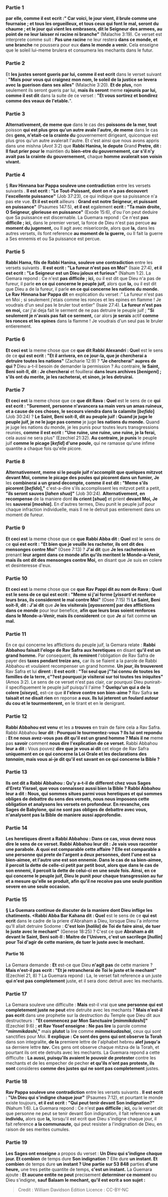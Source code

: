 
### Partie 1
<b>par elle, comme il est ecrit :" Car voici, le jour vient, il brule comme une fournaise ; et tous les orgueilleux, et tous ceux qui font le mal, seront du chaume ; et le jour qui vient les embrasera, dit le Seigneur des armees, au point de ne leur laisser ni racine ni branche"</b> (Malachie 3:19). Ce verset est interprete comme suit : <b>Pas une racine</b> ne leur restera <b>dans ce monde, et</b> <b>une branche</b> ne poussera pour eux <b>dans le monde a venir.</b> Cela enseigne que le soleil lui-meme brulera et consumera les mechants dans le futur.

### Partie 2
Et <b>les justes seront gueris par lui, comme il est ecrit</b> dans le verset suivant : <b>"Mais pour vous qui craignez mon nom, le soleil de la justice se levera avec la guerison dans ses ailes"</b> (Malachie 3:20). <b>Et de plus,</b> non seulement ils seront gueris par lui, <b>mais ils seront</b> meme <b>rajeunis par lui, comme il est dit</b> dans la suite de ce verset : <b>"Et vous sortirez et bondirez comme des veaux de l'etable.</b>".

### Partie 3
<b>Alternativement, de meme que</b> dans le cas des <b>poissons de la mer, tout</b> poisson <b>qui est plus gros qu'un autre avale l'autre, de meme</b> dans le cas des <b>gens, n'etait-ce la crainte du</b> gouvernement dirigeant, quiconque est plus gros qu'un autre</b> avalerait l'autre. Et c'est ainsi que nous avons appris</b> dans une mishna (<i>Avot</i> 3:2) que <b>Rabbi Hanina, le depute</b> Grand <b>Pretre, dit : Il faut prier pour le</b> maintien du <b>bien-etre du gouvernement, car s'il n'y avait pas la crainte du gouvernement,</b> chaque <b>homme avalerait son voisin vivant.</b>

### Partie 4
§ <b>Rav Hinnana bar Pappa souleve une contradiction</b> entre les versets suivants . <b>Il est ecrit : "Le Tout-Puissant, dont on n'a pas decouvert l'excellente puissance"</b> (Job 37:23), ce qui indique que sa puissance n'a pas ete vue. <b>Et il est ecrit</b> ailleurs : <b>Grand est notre Seigneur, et puissant en puissance"</b> (Psaumes 147:5), <b>et il est</b> egalement <b>ecrit : "Ta main droite, O Seigneur, glorieuse en puissance"</b> (Exode 15:6), d'ou l'on peut deduire que Sa puissance est discernable. La Guemara repond : Ce n'est <b>pas difficile ; ici,</b> dans le premier verset, la force de Dieu n'est pas percue <b>au moment du jugement,</b> ou Il agit avec misericorde, alors que <b>la,</b> dans les autres versets, ils font reference <b>au moment de la guerre,</b> ou Il fait la guerre a Ses ennemis et ou Sa puissance est percue.

### Partie 5
<b>Rabbi Hama, fils de Rabbi Hanina, souleve une contradiction</b> entre les versets suivants . <b>Il est ecrit : "La fureur n'est pas en Moi"</b> (Isaie 27:4), <b>et il est ecrit : "Le Seigneur est un Dieu jaloux et furieux"</b> (Nahum 1:2). La Gemara repond : Ce n'est <b>pas difficile ; ici,</b> ou il est dit que Dieu n'a pas de fureur, il parle <b>en ce qui concerne le peuple juif,</b> alors que <b>la,</b> ou il est dit que Dieu a de la fureur, il parle <b>en ce qui concerne les nations du monde. Le Rav Hinnana bar Pappa dit</b> en explication du verset :" La fureur n'est pas en Moi ; si seulement j'etais comme les ronces et les epines en flamme ! Je voudrais d'un seul pas le bruler tout entier" (Isaie 27:4). <b>La fureur n'est pas en moi,</b> car j'ai deja fait le serment</b> de ne pas detruire le peuple juif ; <b>"Si seulement je n'avais pas fait ce serment,</b> car alors <b>je serais</b> actif <b>comme les ronces et les epines</b> dans la flamme ! Je voudrais d'un seul pas le bruler entierement.

### Partie 6
<b>Et ceci est</b> la meme chose que ce <b>que dit Rabbi Alexandri : Quel</b> est le sens de ce <b>qui est ecrit : "Et il arrivera, en ce jour-la, que je chercherai a detruire toutes les nations"</b> (Zacharie 12:9) ? <b>"Je chercherai" aupres de qui ? </b> Dieu a-t-il besoin de demander la permission ? Au contraire, <b>le Saint, Beni soit-Il, dit : Je chercherai</b> et fouillerai <b>dans leurs archives [<i>benigeni</i>] ; s'ils ont du merite, je les racheterai, et sinon, je les detruirai.</b>

### Partie 7
<b>Et ceci est</b> la meme chose que ce <b>que dit Rava : Quel</b> est le sens de ce <b>qui est ecrit : "Surement, personne n'avancera sa main vers un amas ruineux, et a cause de ces choses, le secours viendra dans la calamite [<i>befido</i>]</b> (Job 30:24) ? <b>Le Saint, Beni soit-Il, dit au peuple juif : Quand je juge le peuple juif, je ne le juge pas comme</b> je juge <b>les nations du monde.</b> Quand je juge les nations du monde, je les punis pour toutes leurs transgressions reunies, <b>comme il est ecrit : "Une ruine, une ruine, une ruine, je la ferai,</b> cela aussi ne sera plus" (Ezechiel 21:32). <b>Au contraire, je punis</b> le peuple juif <b>comme le picage [<i>kefid</i>] d'une poule,</b> qui ne ramasse qu'une infime quantite a chaque fois qu'elle picore.

### Partie 8
<b>Alternativement, meme si le peuple juif n'accomplit que quelques mitzvot devant Moi, comme le picage des poules qui picorent dans un fumier, Je</b> les <b>combinerai a un grand decompte, comme il est dit : "Meme s'ils picorent [<i>befido</i>],"</b> c'est-a-dire s'ils accomplissent les mitzvot petit a petit, <b>"ils seront sauves [<i>lahen shua</i>]"</b> (Job 30:24). <b>Alternativement, en recompense</b> de la maniere dont <b>ils crient [<i>shua</i>]</b> et prient <b>devant Moi, Je</b> les <b>sauverai [<i>moshia</i>].</b> En d'autres termes, Dieu punit le peuple juif pour chaque infraction individuelle, mais Il ne le detruit pas entierement dans un moment de fureur.

### Partie 9
<b>Et ceci est</b> la meme chose que ce <b>que Rabbi Abba dit : Quel</b> est le sens de ce <b>qui est ecrit : "Et bien que je veuille les racheter, ils ont dit des mensonges contre Moi"</b> (Osee 7:13) ? <b>J'ai dit</b> que <b>Je les racheterais en</b> prenant <b>leur argent dans ce monde afin qu'ils meritent le Monde-a-Venir, mais ils ont dit des mensonges contre Moi,</b> en disant que Je suis en colere et desinteresse d'eux.

### Partie 10
<b>Et ceci est</b> la meme chose que ce <b>que Rav Pappi dit au nom de Rava : Quel est le sens de ce qui est ecrit : "Meme si j'ai forme [<i>yissarti</i> et renforce leurs bras, ils considerent le mal contre Moi"</b> (Osee 7:15) ?) <b>Le Saint, Beni soit-Il, dit : J'ai dit</b> que <b>Je les visiterais [<i>ayasserem</i>] par des afflictions dans ce monde</b> pour leur benefice, <b>afin que leurs bras soient renforces dans le Monde-a-Venir, mais ils considerent</b> ce que <b>Je</b> ai fait comme <b>un mal.</b>

### Partie 11
En ce qui concerne les afflictions du peuple juif, la Gemara relate : <b>Rabbi Abbahou faisait l'eloge de Rav Safra aux heretiques</b> en disant <b>qu'il est un grand homme.</b> Par consequent, <b>ils remirent</b> l'obligation de Rav Safra de payer des <b>taxes pendant treize ans,</b> car ils se fiaient a la parole de Rabbi Abbahou et voulaient recompenser un grand homme. <b>Un jour, ils trouverent</b> Rav Safra et lui <b>dirent : Il est ecrit : "Toi seul que j"?ai connu de toutes les familles de la terre, c"?est pourquoi je visiterai sur toi toutes tes iniquites"</b> (Amos 3:2). Le sens de ce verset n'est pas clair, car pourquoi Dieu punirait-il specifiquement le peuple juif puisqu'il l'aime ? <b>Quelqu'un qui a de la colere [<i>siseya</i>],</b> est-ce que <b>il l'eleve contre son bien-aime ?</b> Rav Safra <b>se taisait et ne disait rien</b> en reponse <b>a eux. Ils lui jeterent un foulard autour du cou et le tourmenterent,</b> en le tirant et en le denigrant.

### Partie 12
<b>Rabbi Abbahou est venu</b> et les a <b>trouves</b> en train de faire cela a Rav Safra. Rabbi Abbahou <b>leur dit : Pourquoi le tourmentez-vous ? Ils lui ont repondu : Et ne nous avez-vous pas dit qu'il est un grand homme ? Mais il ne</b> meme pas <b>savoir</b> comment <b>nous dire l'explication de ce verset. </b> Rabbi Abbahou <b>leur a dit :</b> Vous pouvez <b>dire que je vous ai dit</b> cet eloge de Rav Safra <b>uniquement <b>en ce qui concerne</b> la Loi Orale et les declarations des <b><i>tannaim</i>,</b> mais <b>vous ai-je dit</b> qu'il est savant <b>en ce qui concerne la Bible ?</b>

### Partie 13
<b>Ils ont dit a</b> Rabbi Abbahou : <b>Qu'y a-t-il de different</b> chez <b>vous</b> Sages d'Eretz Yisrael, <b>que vous connaissez</b> aussi bien la Bible ? Rabbi Abbahou <b>leur a dit : Nous, qui sommes situes parmi vous</b> heretiques et qui sommes obliges de debattre du sens des versets, <b>nous nous imposons</b> cette obligation <b>et analysons</b> les versets en profondeur. En revanche, <b>ces</b> Sages de Babylone, qui ne sont pas obliges de debattre avec vous, <b>n'analysent pas</b> la Bible de maniere aussi approfondie.

### Partie 14
Les heretiques <b>dirent a</b> Rabbi Abbahou : Dans ce cas, <b>vous devez nous dire</b> le sens de ce verset. Rabbi Abbahou <b>leur dit : Je vais vous raconter une parabole. A quoi est comparable cette affaire ? </b> Elle est comparable <b>a une personne qui prete</b> de l'argent <b>a deux personnes, dont l'une</b> est <b>sa bien-aimee, et</b> l'autre <b>une</b> est <b>son ennemie. </b> Dans le cas de <b>sa bien-aimee, il percoit</b> la dette <b>de celle-ci petit</b> par <b>petit bout,</b> alors que dans le cas de <b>son ennemi, il percoit</b> la dette <b>de celui-ci en une seule fois.</b> Ainsi, en ce qui concerne le peuple juif, Dieu le punit pour chaque transgression au fur et a mesure qu'elle se produit, afin qu'il ne recoive pas une seule punition severe en une seule occasion.

### Partie 15
§ La Guemara continue de discuter de la maniere dont Dieu inflige les chatiments. <Rabbi Abba Bar Kahana dit : Quel</b> est le sens de ce <b>qui est ecrit</b> dans le cadre de la priere d'Abraham a Dieu, lorsque Dieu l'a informe qu'Il allait detruire Sodome : <b>C'est loin [<i>halila</i>] de Toi de faire ainsi, de tuer le juste avec le mechant"</b> (Genese 18:25) ? C'est ce que <b>Abraham a dit devant le Saint, Beni soit-Il : Maitre de l'Univers, c'est un sacrilege [<i>hullin</i>] pour Toi d'agir de cette maniere, de tuer le juste avec le mechant.</b>

#### Partie 16
La Gemara demande : <b>Et</b> est-ce que Dieu <b>n'agit pas</b> de cette maniere ? <b>Mais n'est-il pas ecrit : "Et je retrancherai de Toi le juste et le mechant"</b> (Ezechiel 21, 8) ? La Guemara repond : La, le verset fait reference a un juste <b>qui n'est pas completement</b> juste, et il sera donc detruit avec les mechants.

### Partie 17
La Gemara souleve une difficulte : <b>Mais</b> est-il vrai que <b>une personne qui est completement juste ne peut</b> etre detruite avec les mechants ? <b>Mais n'est-il pas ecrit</b> dans une prophetie sur la destruction du Temple que Dieu dit aux destructeurs : <b>"Et commencez par Mon Sanctuaire [<i>mimmikdashi</i>]"</b> (Ezechiel 9:6) ; <b>et Rav Yosef enseigne : Ne pas lire</b> la parole comme <b>"<i>mimmikdashi</i>,"</b> mais <b>plutot</b> la lire comme <b><i>mimmekudashai</i>,</b> ceux qui sont sanctifies pour Moi. <b>Il explique : Ce sont des gens qui ont observe la Torah</b> dans son integralite, <b>de la</b> premiere lettre de l'alphabet hebreu <b>alef</i> jusqu'a</b> sa derniere lettre <b><i>tav</i>.</b> Ces gens ont observe chaque mitzva de la Torah, et pourtant ils ont ete detruits avec les mechants. La Guemara repond a cette difficulte : <b>La aussi, puisqu'ils avaient le pouvoir de protester</b> contre les mechants et de les empecher de pecher <b>et qu'ils n'ont pas proteste, ils sont</b> consideres <b>comme des justes</b> <b>qui ne sont pas completement</b> justes.

### Partie 18
<b>Rav Pappa souleve une contradiction</b> entre les versets suivants . <b>Il est ecrit : "Un Dieu qui s'indigne chaque jour"</b> (Psaumes 7:12), et pourtant le monde existe toujours, <b>et il est ecrit : "Qui peut tenir devant Son indignation?"</b> (Nahum 1:6). La Guemara repond : Ce n'est <b>pas difficile ; ici,</b> ou le verset dit que personne ne peut se tenir devant Son indignation, il fait reference <b>a un individu,</b> alors que <b>la,</b> lorsqu'il est ecrit que Dieu s'indigne chaque jour, il fait reference <b>a la communaute,</b> qui peut resister a l'indignation de Dieu, en raison de ses merites cumules.

### Partie 19
<b>Les Sages ont enseigne</b> a propos du verset : <b>Un Dieu qui s'indigne chaque jour. Et combien</b> de temps dure <b>Son indignation</b> ? Elle dure <b>un instant. Et combien</b> de temps dure <b>un instant ? Une partie sur 53 848</b> parties <b>d'une heure,</b> une tres petite quantite de temps, <b>c'est un instant.</b> La Guemara ajoute : <b>Et aucune entite ne peut</b> precisement <b>determiner ce moment</b> ou Dieu s'indigne, <b>sauf Balaam le mechant, qu'il est ecrit a son sujet :</b>

>Credit : William Davidson Edition
>Licence : CC-BY-NC